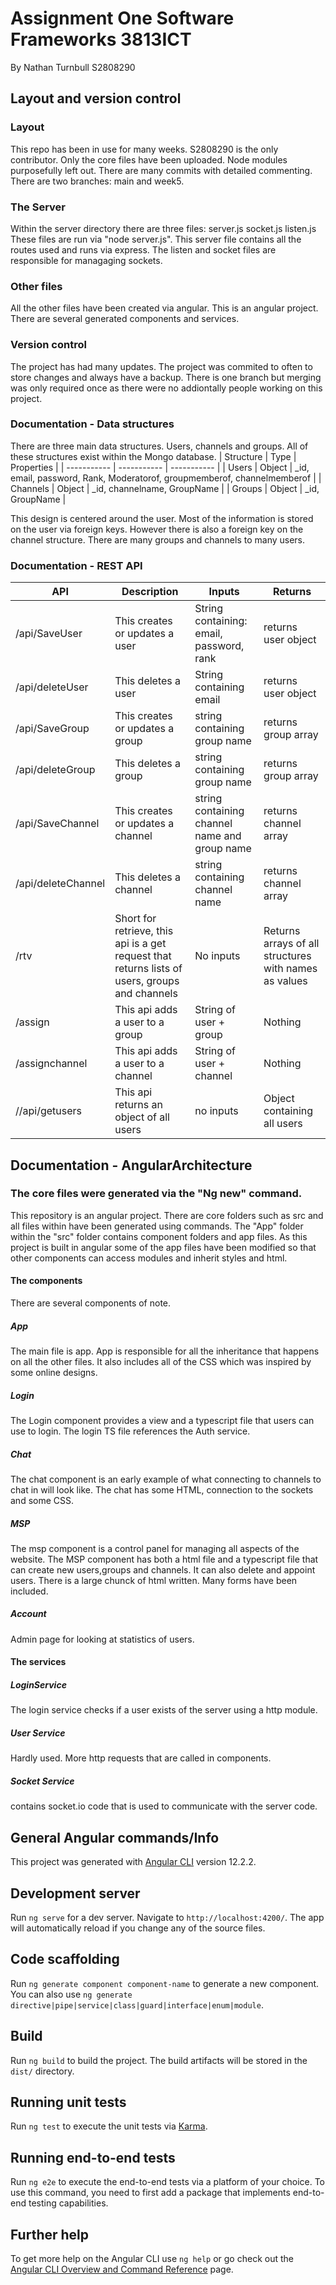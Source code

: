# Assignment One Software Frameworks 3813ICT
By Nathan Turnbull S2808290

## Layout and version control
### Layout 
This repo has been in use for many weeks. S2808290 is the only contributor. Only the core files have been uploaded. Node modules purposefully left out. There are many commits with detailed commenting. There are two branches: main and week5.
###  The Server
Within the server directory there are three files:
server.js
socket.js
listen.js
These files are run via "node server.js". This server file contains all the routes used and runs via express. The listen and socket files are responsible for managaging sockets.
### Other files
All the other files have been created via angular. This is an angular project. There are several generated components and services.
### Version control
The project has had many updates. The project was commited to often to store changes and always have a backup. There is one branch but merging was only required once as there were no addiontally people working on this project.

### Documentation - Data structures
There are three main data structures. Users, channels and groups. All of these structures exist within the Mongo database.
| Structure      | Type | Properties |
| ----------- | ----------- | ----------- |
| Users      | Object      | _id, email, password, Rank, Moderatorof, groupmemberof, channelmemberof       |
| Channels   | Object        | _id, channelname, GroupName        |
| Groups   | Object       | _id, GroupName       |

This design is centered around the user. Most of the information is stored on the user via foreign keys. However there is also a foreign key on the channel structure.
There are many groups and channels to many users.

### Documentation - REST API

| API          | Description | Inputs       | Returns |
| ----------- | ----------- | ----------- | ----------- |
| /api/SaveUser     | This creates or updates a user      |   String containing: email, password, rank    | returns user object |
| /api/deleteUser   | This deletes a user        |    String containing email  | returns user object |
| /api/SaveGroup   | This creates or updates a group       |    string containing group name    | returns group array |
| /api/deleteGroup   | This deletes a group       |   string containing group name     | returns group array |
| /api/SaveChannel   | This creates or updates a channel       |  string containing channel name and group name      | returns channel array |
| /api/deleteChannel   | This deletes a channel       |   string containing channel name     | returns channel array |
| /rtv               | Short for retrieve, this api is a get request that returns lists of users, groups and channels       |   No inputs    | Returns arrays of all structures with names as values |
| /assign          | This api adds a user to a group       |   String of user + group    | Nothing |
| /assignchannel   | This api adds a user to a channel      |  String of user + channel     | Nothing |
| //api/getusers   | This api returns an object of all users       |    no inputs   | Object containing all users |


## Documentation - AngularArchitecture
### The core files were generated via the "Ng new" command.
This repository is an angular project. There are core folders such as src and all files within have been generated using commands. The "App" folder within the "src" folder contains component folders and app files. As this project is built in angular some of the app files have been modified so that other components can access modules and inherit styles and html.
#### The components
There are several components of note. 
##### App
The main file is app. App is responsible for all the inheritance that happens on all the other files. It also includes all of the CSS which was inspired by some online designs.
##### Login
The Login component provides a view and a typescript file that users can use to login. The login TS file references the Auth service.

##### Chat
The chat component is an early example of what connecting to channels to chat in will look like.
The chat has some HTML, connection to the sockets and some CSS.
##### MSP 
The msp component is a control panel for managing all aspects of the website. The MSP component has both a html file and a typescript file that can create new users,groups and channels. It can also delete and appoint users.
There is a large chunck of html written. Many forms have been included.
##### Account
Admin page for looking at statistics of users.
#### The services
##### LoginService
The login service checks if a user exists of the server using a http module.
##### User Service
Hardly used. More http requests that are called in components.
##### Socket Service
contains socket.io code that is used to communicate with the server code.




## General Angular commands/Info

This project was generated with [Angular CLI](https://github.com/angular/angular-cli) version 12.2.2.

## Development server

Run `ng serve` for a dev server. Navigate to `http://localhost:4200/`. The app will automatically reload if you change any of the source files.

## Code scaffolding

Run `ng generate component component-name` to generate a new component. You can also use `ng generate directive|pipe|service|class|guard|interface|enum|module`.

## Build

Run `ng build` to build the project. The build artifacts will be stored in the `dist/` directory.

## Running unit tests

Run `ng test` to execute the unit tests via [Karma](https://karma-runner.github.io).

## Running end-to-end tests

Run `ng e2e` to execute the end-to-end tests via a platform of your choice. To use this command, you need to first add a package that implements end-to-end testing capabilities.

## Further help

To get more help on the Angular CLI use `ng help` or go check out the [Angular CLI Overview and Command Reference](https://angular.io/cli) page.
